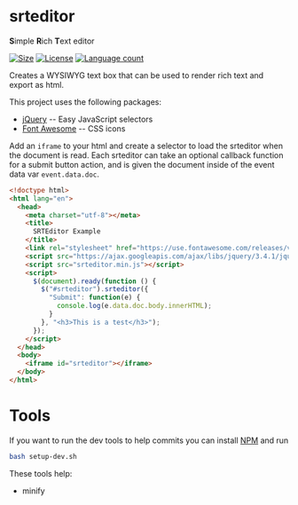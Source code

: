 # srteditor

**S**imple **R**ich **T**ext editor

[![Size](https://img.shields.io/github/repo-size/joshraphael/srteditor)](https://github.com/joshraphael/srteditor/archive/master.zip) [![License](https://img.shields.io/github/license/joshraphael/srteditor)](https://choosealicense.com/licenses/mit/) [![Language count](https://img.shields.io/github/languages/count/joshraphael/srteditor)](https://gitlab.com/joshraphael/srteditor/graphs/master/charts)

Creates a WYSIWYG text box that can be used to render rich text and export as html.

This project uses the following packages:
* [jQuery](http://jquery.com) -- Easy JavaScript selectors
* [Font Awesome](https://fontawesome.com) -- CSS icons


Add an `iframe` to your html and create a selector to load the srteditor when the document is read. Each srteditor can take an optional callback function for a submit button action, and is given the document inside of the event data var `event.data.doc`.

```html
<!doctype html>
<html lang="en">
  <head>
    <meta charset="utf-8"></meta>
    <title>
      SRTEditor Example
    </title>
    <link rel="stylesheet" href="https://use.fontawesome.com/releases/v5.7.2/css/all.css" crossorigin="anonymous">
    <script src="https://ajax.googleapis.com/ajax/libs/jquery/3.4.1/jquery.min.js"></script>
    <script src="srteditor.min.js"></script>
    <script>
      $(document).ready(function () {
        $("#srteditor").srteditor({
          "Submit": function(e) {
            console.log(e.data.doc.body.innerHTML);
          }
        }, "<h3>This is a test</h3>");
      });
    </script>
  </head>
  <body>
    <iframe id="srteditor"></iframe>
  </body>
</html>
```

# Tools

If you want to run the dev tools to help commits you can install [NPM](https://www.npmjs.com) and run 
```sh
bash setup-dev.sh
```

These tools help:
- minify